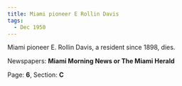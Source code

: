 ```yaml
---  
title: Miami pioneer E Rollin Davis  
tags:  
  - Dec 1950  
---  
```

  
Miami pioneer E. Rollin Davis, a resident since 1898, dies.  
  
Newspapers: **Miami Morning News or The Miami Herald**  
  
Page: **6**, Section: **C** 
